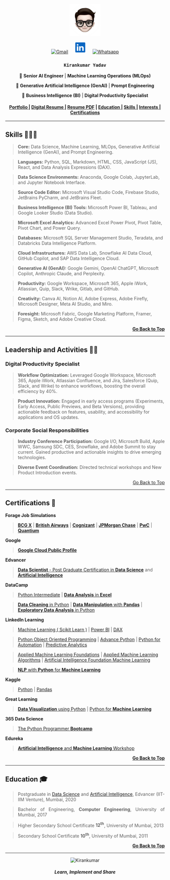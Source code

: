 <p align="center">
<img src="Image/Me.png" alt="Kirankumar" width="20%">
</p>
<p align="center" width="100%">
  <a href="mailto:iamkirankumaryadav@gmail.com"><img src="Image/Gmail.png" alt="Gmail" width=40 title="iamkirankumaryadav@gmail.com"></a>
  &nbsp;&nbsp;&nbsp;
  <a href="https://www.linkedin.com/in/iamkirankumaryadav/"><img src="Image/LinkedIn.png" alt="LinkedIn" width=38 title="iamkirankumaryadav"></a>
  &nbsp;&nbsp;&nbsp;
  <a href="https://wa.me/[+919004967226]"><img src="Image/whatsapp.svg" width=38 alt="Whatsapp" title="+919004967226"></a>  
</p>
<p name="name" align="center"><h3 align="center"><code>Kirankumar Yadav</code></h3></p>
<p align="center">🚀 <strong>Senior AI Engineer</strong>  | <strong>Machine Learning Operations (MLOps)</strong></p>  
<p align="center">🧬 <strong>Generative Artificial Intelligence (GenAI)</strong>  | <strong>Prompt Engineering</strong></p> 
<p align="center">🤖 <strong>Business Intelligence (BI)</strong> | <strong>Digital Productivity Specialist</strong></p> 

<h4 align="center" width="100%">
  <a href="https://iamkirankumaryadav.super.site/"> <strong>Portfolio</strong> </a> |
  <a href="https://iamkirankumaryadav.github.io/Resume"> <strong>Digital Resume</strong> </a> |
  <a href="https://iamkirankumaryadav.github.io/Portfolio/PDF/Kirankumar_Yadav.pdf"> <strong>Resume PDF</strong></a> |
  <a href="#education"> <strong>Education</strong> </a> |
  <a href="#skill"> <strong>Skills</strong> </a> | 
  <a href="#interest"> <strong>Interests</strong> </a> | 
  <a href="#certification"> <strong>Certifications</strong> </a>
</h4>

---

<h2 name="skill">Skills 👨🏻‍💻</h2>

> **Core:** Data Science, Machine Learning, MLOps, Generative Artificial Intelligence (GenAI), and Prompt Engineering.

> **Languages:** Python, SQL, Markdown, HTML, CSS, JavaScript (JS), React, and Data Analysis Expressions (DAX).

> **Data Science Environments:** Anaconda, Google Colab, JupyterLab, and Jupyter Notebook Interface.

> **Source Code Editor:** Microsoft Visual Studio Code, Firebase Studio, JetBrains PyCharm, and JetBrains Fleet.

> **Business Intelligence (BI) Tools:** Microsoft Power BI, Tableau, and Google Looker Studio (Data Studio).

> **Microsoft Excel Analytics:** Advanced Excel Power Pivot, Pivot Table, Pivot Chart, and Power Query.

> **Databases:** Microsoft SQL Server Management Studio, Teradata, and Databricks Data Intelligence Platform.

> **Cloud Infrastructures:** AWS Data Lab, Snowflake AI Data Cloud, GitHub Copilot, and SAP Data Intelligence Cloud.

> **Generative AI (GenAI):** Google Gemini, OpenAI ChatGPT, Microsoft Copilot, Anthropic Claude, and Perplexity.

> **Productivity:** Google Workspace, Microsoft 365, Apple iWork, Atlassian, Quip, Slack, Wrike, Gitlab, and GitHub.

> **Creativity:** Canva AI, Notion AI, Adobe Express, Adobe Firefly, Microsoft Designer, Meta AI Studio, and Miro.

> **Foresight:** Microsoft Fabric, Google Marketing Platform, Framer, Figma, Sketch, and Adobe Creative Cloud.

<p align="right"><a href="#name" align="right"> <strong>Go Back to Top</strong></a></p>

---

<h2 name="interest">Leadership and Activities 🏃🏻</h2>

<h3>Digital Productivity Specialist</h3>

> **Workflow Optimization:** Leveraged Google Workspace, Microsoft 365, Apple iWork, Atlassian Confluence, and
Jira, Salesforce (Quip, Slack, and Wrike) to enhance workflows, boosting the overall efficiency by 40%.

> **Product Innovation:** Engaged in early access programs (Experiments, Early Access, Public Previews, and Beta
Versions), providing actionable feedback on features, usability, and accessibility for applications and OS updates.

<h3>Corporate Social Responsibilities</h3>

> **Industry Conference Participation:** Google I/O, Microsoft Build, Apple WWC, Samsung SDC, CES, Snowflake, and Adobe Summit to stay current. Gained productive and actionable insights to drive emerging technologies.

> **Diverse Event Coordination:** Directed technical workshops and New Product Introduction events.

<p align="right"><a href="#name" align="right"> Go Back to Top</a></p>

---

<h2 name="certification">Certifications 🚀</h2>

<p align="justify"> <strong>Forage Job Simulations</strong></p>
 
> [**BCG X**](https://forage-uploads-prod.s3.amazonaws.com/completion-certificates/BCG%20/Tcz8gTtprzAS4xSoK_BCG_DZ39fDGtnRC7ZbpA3_1705154262049_completion_certificate.pdf?trk=public_profile_see-credential) | [**British Airways**](https://forage-uploads-prod.s3.amazonaws.com/completion-certificates/British%20Airways/NjynCWzGSaWXQCxSX_British%20Airways_DZ39fDGtnRC7ZbpA3_1705166138330_completion_certificate.pdf?trk=public_profile_see-credential) | [**Cognizant**](https://forage-uploads-prod.s3.amazonaws.com/completion-certificates/Cognizant/5N2ygyhzMWjKQmgCK_Cognizant_DZ39fDGtnRC7ZbpA3_1705251443101_completion_certificate.pdf?trk=public_profile_see-credential) | [**JPMorgan Chase**](https://forage-uploads-prod.s3.amazonaws.com/completion-certificates/J.P.%20Morgan/5QiaMtZ4k8ngYKn4D_JPMorgan%20Chase%20&%20Co._DZ39fDGtnRC7ZbpA3_1705302708555_completion_certificate.pdf?trk=public_profile_see-credential) | [**PwC**](https://forage-uploads-prod.s3.amazonaws.com/completion-certificates/PwC%20Switzerland/a87GpgE6tiku7q3gu_PwC%20Switzerland_DZ39fDGtnRC7ZbpA3_1705203983920_completion_certificate.pdf?trk=public_profile_see-credential) | [**Quantium**](https://forage-uploads-prod.s3.amazonaws.com/completion-certificates/Quantium/NkaC7knWtjSbi6aYv_Quantium_DZ39fDGtnRC7ZbpA3_1705248795108_completion_certificate.pdf?trk=public_profile_see-credential)

<p align="justify"> <strong>Google</strong></p>
 
> [**Google Cloud Public Profile**](https://www.cloudskillsboost.google/public_profiles/3a882cc0-9f82-4c2d-9573-39eb7786c71e)

<p align="justify"><strong>Edvancer</strong></p>
 
> [**Data Scientist** - Post Graduate Certification in **Data Science**](PDF/CertifiedDataScienceSpecialist.pdf) and [**Artificial Intelligence**](PDF/CertifiedDataScientistSpecialist.pdf)

<p align="justify"> <strong>DataCamp</strong> </p>

> [Python Intermediate](PDF/Python.pdf) | [**Data Analysis** in **Excel**](PDF/DataAnalysisExcel.pdf)

> [**Data Cleaning** in Python](PDF/DataCleaningPython.pdf) | [**Data Manipulation** with **Pandas**](PDF/DataManipulationPandas.pdf) | [**Exploratory Data Analysis** in Python](PDF/EDAPython.pdf)

<p align="justify"> <strong>LinkedIn Learning</strong> </p>

> [Machine Learning ( Scikit Learn )](PDF/MachineLearningScikitLearn.pdf) | [Power BI](PDF/PowerBI.pdf) | [DAX](PDF/PowerBIDAX.pdf)

> [Python Object Oriented Programming](PDF/LinkedInPythonOOP.pdf) | [Advance Python](PDF/AdvancedPython.pdf) | [Python for Automation](PDF/PythonAutomation.pdf) | [Predictive Analytics](PDF/PredictiveAnalytics.pdf)

> [Applied Machine Learning Foundations](PDF/AppliedMachineLearningFoundations.pdf) | [Applied Machine Learning Algorithms](PDF/AppliedMachineLearningAlgorithms.pdf) | [Artificial Intelligence Foundation Machine Learning](PDF/ArtificialIntelligenceFoundationsMachineLearning.pdf)
 
> [**NLP** with **Python** for **Machine Learning**](PDF/LinkedInNLPPythonMachineLearningEssential.pdf) 
 
<p align="justify"> <strong>Kaggle</strong> </p>

> [Python](PDF/KagglePython.png) | [Pandas](PDF/KagglePandas.png)

<p align="justify"> <strong>Great Learning</strong> </p>

> [**Data Visualization** using Python](PDF/GLDataVisualization.pdf) | [Python for **Machine Learning**](PDF/GLPythonMachineLearning.pdf)

<p align="justify"> <strong>365 Data Science</strong> </p>

> [The Python Programmer **Bootcamp**](PDF/365ThePythonProgrammerBootcamp.pdf)

<p align="justify"> <strong>Edureka</strong> </p>

> [**Artificial Intelligence** and **Machine Learning** Workshop](PDF/EdurekaWorkshop.pdf)

<p align="right"><a href="#name" align="right"> <strong>Go Back to Top</strong></a></p>

---

<h2 name="education">Education 🎓</h2>

> <p align="justify">Postgraduate in <a href="PDF/CertifiedDataScienceSpecialist.pdf" target="_blank">Data Science</a> and <a href="PDF/CertifiedDataScientistSpecialist.pdf" target="_blank">Artificial Intelligence</a>, Edvancer (IIT-IIM Venture), Mumbai, 2020</p> 

> <p align="justify">Bachelor of Engineering, <strong>Computer Engineering</strong>, University of Mumbai, 2017</p> 

> <p align="justify">Higher Secondary School Certificate <strong>12<sup>th</sup></strong>, University of Mumbai, 2013</p>

> <p align="justify">Secondary School Certificate <strong>10<sup>th</sup></strong>, University of Mumbai, 2011</p>

<p align="right"><a href="#name" align="right"> <strong>Go Back to Top</strong></a></p>

---

<p align="center">
  <img src="Image/Smile.gif" alt="Kirankumar" width="10%">
</p>
<P name="name" align="center"><h5 align="center">Learn, Implement and Share</h5></p>
